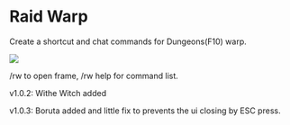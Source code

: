 # Raid Warp

Create a shortcut and chat commands for Dungeons(F10) warp. 

![](https://i.imgur.com/YnAbiwo.png)

/rw to open frame, /rw help for command list.

v1.0.2: Withe Witch added

v1.0.3: Boruta added and little fix to prevents the ui closing by ESC press.
